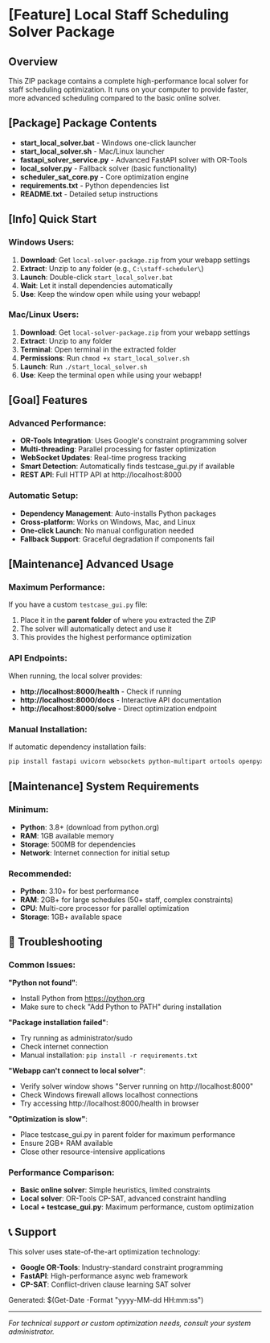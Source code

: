 # [Feature] Local Staff Scheduling Solver Package

## Overview
This ZIP package contains a complete high-performance local solver for staff scheduling optimization. It runs on your computer to provide faster, more advanced scheduling compared to the basic online solver.

## [Package] Package Contents
- **start_local_solver.bat** - Windows one-click launcher
- **start_local_solver.sh** - Mac/Linux launcher  
- **fastapi_solver_service.py** - Advanced FastAPI solver with OR-Tools
- **local_solver.py** - Fallback solver (basic functionality)
- **scheduler_sat_core.py** - Core optimization engine
- **requirements.txt** - Python dependencies list
- **README.txt** - Detailed setup instructions

## [Info] Quick Start

### Windows Users:
1. **Download**: Get `local-solver-package.zip` from your webapp settings
2. **Extract**: Unzip to any folder (e.g., `C:\staff-scheduler\`)
3. **Launch**: Double-click `start_local_solver.bat`
4. **Wait**: Let it install dependencies automatically
5. **Use**: Keep the window open while using your webapp!

### Mac/Linux Users:
1. **Download**: Get `local-solver-package.zip` from your webapp settings  
2. **Extract**: Unzip to any folder
3. **Terminal**: Open terminal in the extracted folder
4. **Permissions**: Run `chmod +x start_local_solver.sh`
5. **Launch**: Run `./start_local_solver.sh`
6. **Use**: Keep the terminal open while using your webapp!

## [Goal] Features

### Advanced Performance:
- **OR-Tools Integration**: Uses Google's constraint programming solver
- **Multi-threading**: Parallel processing for faster optimization
- **WebSocket Updates**: Real-time progress tracking
- **Smart Detection**: Automatically finds testcase_gui.py if available
- **REST API**: Full HTTP API at http://localhost:8000

### Automatic Setup:
- **Dependency Management**: Auto-installs Python packages
- **Cross-platform**: Works on Windows, Mac, and Linux
- **One-click Launch**: No manual configuration needed
- **Fallback Support**: Graceful degradation if components fail

## [Maintenance] Advanced Usage

### Maximum Performance:
If you have a custom `testcase_gui.py` file:
1. Place it in the **parent folder** of where you extracted the ZIP
2. The solver will automatically detect and use it
3. This provides the highest performance optimization

### API Endpoints:
When running, the local solver provides:
- **http://localhost:8000/health** - Check if running
- **http://localhost:8000/docs** - Interactive API documentation  
- **http://localhost:8000/solve** - Direct optimization endpoint

### Manual Installation:
If automatic dependency installation fails:
```bash
pip install fastapi uvicorn websockets python-multipart ortools openpyxl colorama
```

## [Maintenance] System Requirements

### Minimum:
- **Python**: 3.8+ (download from python.org)
- **RAM**: 1GB available memory
- **Storage**: 500MB for dependencies
- **Network**: Internet connection for initial setup

### Recommended:
- **Python**: 3.10+ for best performance
- **RAM**: 2GB+ for large schedules (50+ staff, complex constraints)
- **CPU**: Multi-core processor for parallel optimization
- **Storage**: 1GB+ available space

## 🚨 Troubleshooting

### Common Issues:

**"Python not found"**:
- Install Python from https://python.org
- Make sure to check "Add Python to PATH" during installation

**"Package installation failed"**:
- Try running as administrator/sudo
- Check internet connection
- Manual installation: `pip install -r requirements.txt`

**"Webapp can't connect to local solver"**:
- Verify solver window shows "Server running on http://localhost:8000"
- Check Windows firewall allows localhost connections
- Try accessing http://localhost:8000/health in browser

**"Optimization is slow"**:
- Place testcase_gui.py in parent folder for maximum performance
- Ensure 2GB+ RAM available
- Close other resource-intensive applications

### Performance Comparison:
- **Basic online solver**: Simple heuristics, limited constraints
- **Local solver**: OR-Tools CP-SAT, advanced constraint handling
- **Local + testcase_gui.py**: Maximum performance, custom optimization

## 📞 Support

This solver uses state-of-the-art optimization technology:
- **Google OR-Tools**: Industry-standard constraint programming
- **FastAPI**: High-performance async web framework
- **CP-SAT**: Conflict-driven clause learning SAT solver

Generated: $(Get-Date -Format "yyyy-MM-dd HH:mm:ss")

---
*For technical support or custom optimization needs, consult your system administrator.*
